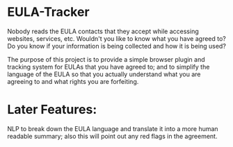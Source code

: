 # EULA-Tracker
Nobody reads the EULA contacts that they accept while accessing websites, services, etc.  Wouldn't you like to know what you have agreed to?  Do you know if your information is being collected and how it is being used?

The purpose of this project is to provide a simple browser plugin and tracking system for EULAs that you have agreed to; and to simplify the language of the EULA so that you actually understand what you are agreeing to and what rights you are forfeiting.

# Later Features:
NLP to break down the EULA language and translate it into a more human readable summary; also this will point out any red flags in the agreement.
